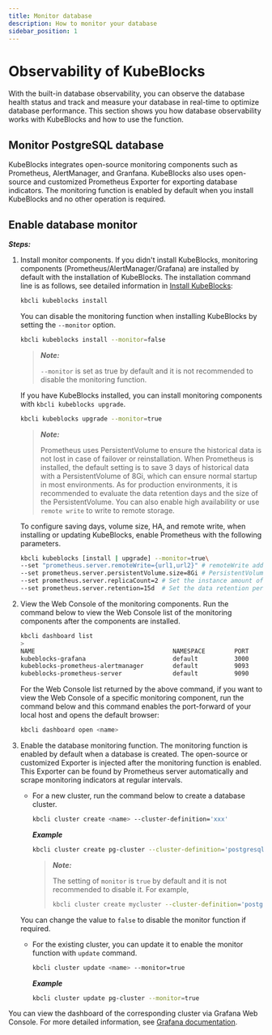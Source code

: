 ```yaml
---
title: Monitor database
description: How to monitor your database
sidebar_position: 1
---
```


# Observability of KubeBlocks 
With the built-in database observability, you can observe the database health status and track and measure your database in real-time to optimize database performance. This section shows you how database observability works with KubeBlocks and how to use the function.

## Monitor PostgreSQL database
KubeBlocks integrates open-source monitoring components such as Prometheus, AlertManager, and Granfana. KubeBlocks also uses open-source and customized Prometheus Exporter for exporting database indicators. The monitoring function is enabled by default when you install KubeBlocks and no other operation is required.

## Enable database monitor

***Steps:***

1. Install monitor components.
   If you didn't install KubeBlocks, monitoring components (Prometheus/AlertManager/Grafana) are installed by default with the installation of KubeBlocks. The installation command line is as follows, see detailed information in [Install KubeBlocks](./../../installation/install-and-uninstall-kbcli-and-kubeblocks.md):
   ```bash
   kbcli kubeblocks install
   ```
    You can disable the monitoring function when installing KubeBlocks by setting the `--monitor` option. 
   ```bash
   kbcli kubeblocks install --monitor=false
   ```
    > ***Note:*** 
    > 
    > `--monitor` is set as true by default and it is not recommended to disable the monitoring function.

   If you have KubeBlocks installed, you can install monitoring components with `kbcli kubeblocks upgrade`.
   ```bash
   kbcli kubeblocks upgrade --monitor=true
   ```

    > ***Note:*** 
    > 
    > Prometheus uses PersistentVolume to ensure the historical data is not lost in case of failover or reinstallation. When Prometheus is installed, the default setting is to save 3 days of historical data with a PersistentVolume of 8Gi, which can ensure normal startup in most environments. As for production environments, it is recommended to evaluate the data retention days and the size of the PersistentVolume. You can also enable high availability or use `remote write` to write to remote storage. 
    
    To configure saving days, volume size, HA, and remote write, when installing or updating KubeBlocks, enable Prometheus with the following parameters.
    ```bash
    kbcli kubeblocks [install | upgrade] --monitor=true\
    --set "prometheus.server.remoteWrite={url1,url2}" # remoteWrite address. Multiple addresses are supported. It is recommended to enable this option in the production environment for long-term data storage.
    --set prometheus.server.persistentVolume.size=8Gi # PersistentVolume size. The default value is 1Gi. It is recommended to set the value to 8Gi or more in a production environment. You can evaluate this value according to the retention period and the collected database instance amount.
    --set prometheus.server.replicaCount=2 # Set the instance amount of Prometheus. The default value is 1. If there is a demand for high availability,  you can set it to 2 and then deduplication capability is required for remote write to remote storage.
    --set prometheus.server.retention=15d  # Set the data retention period. The default is 15 days.
    ```
2. View the Web Console of the monitoring components.
   Run the command below to view the Web Console list of the monitoring components after the components are installed.
   ```bash
   kbcli dashboard list
   >
   NAME                                      NAMESPACE        PORT        CREATED-TIME
   kubeblocks-grafana                        default          3000        Jan 13,2023 10:53 UTC+0800
   kubeblocks-prometheus-alertmanager        default          9093        Jan 13,2023 10:53 UTC+0800
   kubeblocks-prometheus-server              default          9090        Jan 13,2023 10:53 UTC+0800
   ```
   For the Web Console list returned by the above command, if you want to view the Web Console of a specific monitoring component, run the command below and this command enables the port-forward of your local host and opens the default browser:
   ```bash
   kbcli dashboard open <name>
   ```
3. Enable the database monitoring function.
   The monitoring function is enabled by default when a database is created. The open-source or customized Exporter is injected after the monitoring function is enabled. This Exporter can be found by Prometheus server automatically and scrape monitoring indicators at regular intervals. 
   - For a new cluster, run the command below to create a database cluster.
      ```bash
      kbcli cluster create <name> --cluster-definition='xxx'
      ```

      ***Example***

      ```bash
      kbcli cluster create pg-cluster --cluster-definition='postgresql'
      ```
      > ***Note:*** 
      >
      > The setting of `monitor` is `true` by default and it is not recommended to disable it. For example,
      > ```bash
      > kbcli cluster create mycluster --cluster-definition='postgresql' --monitor=false
      > ```
    You can change the value to `false` to disable the monitor function if required.
   - For the existing cluster, you can update it to enable the monitor function with `update` command.

     ```bash
     kbcli cluster update <name> --monitor=true
     ```

     ***Example***

     ```bash
     kbcli cluster update pg-cluster --monitor=true
     ```

You can view the dashboard of the corresponding cluster via Grafana Web Console. For more detailed information, see [Grafana documentation](https://grafana.com/docs/grafana/latest/dashboards/).